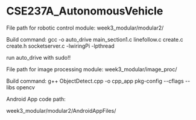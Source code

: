 # CSE237A_AutonomousVehicle
File path for robotic control module: 
week3_modular/modular2/

Build command:
gcc -o auto_drive main_section1.c linefollow.c create.c create.h socketserver.c -lwiringPi -lpthread

run auto_drive with sudo!!

File path for image processing module:
week3_modular/image_proc/

Build command:
g++ ObjectDetect.cpp -o cpp_app pkg-config --cflags --libs opencv


Android App code path:

week3_modular/modular2/AndroidAppFiles/

